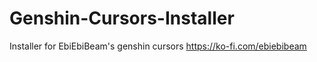 # Genshin-Cursors-Installer
Installer for EbiEbiBeam's genshin cursors https://ko-fi.com/ebiebibeam 
